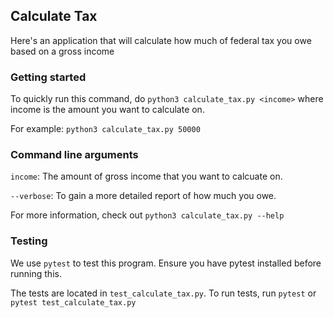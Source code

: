 ## Calculate Tax
Here's an application that will calculate how much of federal tax you owe based on a gross income

### Getting started
To quickly run this command, do `python3 calculate_tax.py <income>` where income is the amount you want to calculate on.

For example:
`python3 calculate_tax.py 50000`

### Command line arguments
`income`: The amount of gross income that you want to calcuate on.

`--verbose`: To gain a more detailed report of how much you owe.

For more information, check out `python3 calculate_tax.py --help`

### Testing
We use `pytest` to test this program. Ensure you have pytest installed before running this.

The tests are located in `test_calculate_tax.py`. To run tests, run `pytest` or `pytest test_calculate_tax.py`
